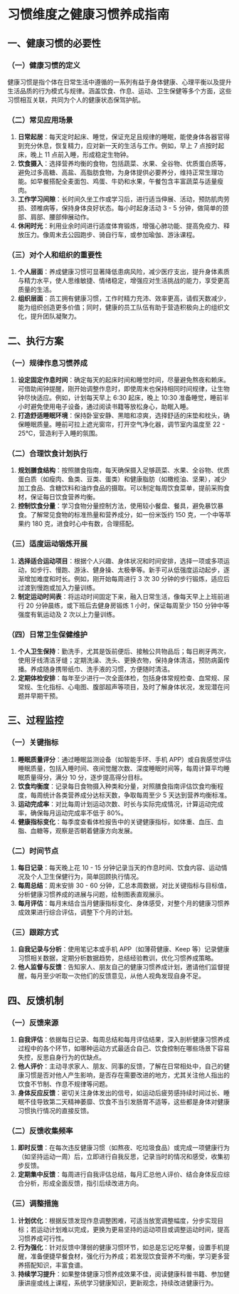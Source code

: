 # 习惯维度之健康习惯养成指南

## 一、健康习惯的必要性

### （一）健康习惯的定义

健康习惯是指个体在日常生活中遵循的一系列有益于身体健康、心理平衡以及提升生活品质的行为模式与规律。涵盖饮食、作息、运动、卫生保健等多个方面，这些习惯相互关联，共同为个人的健康状态保驾护航。

### （二）常见应用场景

1. **日常起居**：每天定时起床、睡觉，保证充足且规律的睡眠，能使身体各器官得到充分休息，恢复精力，应对新一天的生活与工作。例如，早上 7 点按时起床，晚上 11 点前入睡，形成稳定生物钟。
2. **饮食摄入**：选择营养均衡的食物，包括蔬菜、水果、全谷物、优质蛋白质等，避免过多高糖、高盐、高脂肪食物，为身体提供必要养分，维持正常生理功能。如早餐搭配全麦面包、鸡蛋、牛奶和水果，午餐包含丰富蔬菜与适量瘦肉。
3. **工作学习间隙**：长时间久坐工作或学习后，进行适当伸展、活动，预防肌肉劳损、颈椎病等，保持身体良好状态。每小时起身活动 3 - 5 分钟，做简单的颈部、肩部、腰部伸展动作。
4. **休闲时光**：利用业余时间进行适度体育锻炼，增强心肺功能、提高免疫力、释放压力。像周末去公园跑步、骑自行车，或参加瑜伽、游泳课程。

### （三）对个人和组织的重要性

1. **个人层面**：养成健康习惯可显著降低患病风险，减少医疗支出，提升身体素质与精力水平，使人思维敏捷、情绪稳定，增强应对生活挑战的能力，享受更高质量的生活。
2. **组织层面**：员工拥有健康习惯，工作时精力充沛、效率更高，请假天数减少，能为组织创造更多价值；同时，健康的员工队伍有助于营造积极向上的组织文化，提升团队凝聚力。

## 二、执行方案

### （一）规律作息习惯养成

1. **设定固定作息时间**：确定每天的起床时间和睡觉时间，尽量避免熬夜和赖床。可借助闹钟提醒，刚开始调整作息时，即使周末也保持相同时间规律，让生物钟尽快适应。例如，计划每天早上 6:30 起床，晚上 10:30 准备睡觉，睡前半小时避免使用电子设备，通过阅读书籍等放松身心，助眠入睡。
2. **打造舒适睡眠环境**：保持卧室安静、黑暗和凉爽，选择舒适的床垫和枕头，确保睡眠质量。睡前可拉上遮光窗帘，打开空气净化器，调节室内温度至 22 - 25℃，营造利于入睡的氛围。

### （二）合理饮食计划执行

1. **规划膳食结构**：按照膳食指南，每天确保摄入足够蔬菜、水果、全谷物、优质蛋白质（如瘦肉、鱼类、豆类、蛋类）和健康脂肪（如橄榄油、坚果），减少加工食品、含糖饮料和油炸食品的摄取。可以制定每周饮食菜单，提前采购食材，保证每日饮食营养均衡。
2. **控制饮食分量**：学习食物分量控制方法，使用较小餐盘、餐具，避免暴饮暴食。了解常见食物的标准热量和营养成分，如一份米饭约 150 克，一个中等苹果约 180 克，进食时心中有数，合理搭配。

### （三）适度运动锻炼开展

1. **选择适合运动项目**：根据个人兴趣、身体状况和时间安排，选择一项或多项运动，如步行、慢跑、游泳、健身操、太极拳等。新手可从低强度运动起步，逐渐增加难度和时长。例如，刚开始每周进行 3 次 30 分钟的步行锻炼，适应后过渡到慢跑或加入力量训练。
2. **制定运动时间表**：将运动时间固定下来，融入日常生活，像每天早上上班前进行 20 分钟晨练，或下班后去健身房锻炼 1 小时，保证每周至少 150 分钟中等强度有氧运动及 2 次以上力量训练。

### （四）日常卫生保健维护

1. **个人卫生保持**：勤洗手，尤其是饭前便后、接触公共物品后；每日刷牙两次，使用牙线清洁牙缝；定期洗澡、洗头、更换衣物，保持身体清洁，预防病菌传播。养成随身携带纸巾、洗手液的习惯，方便随时清洁。
2. **定期体检安排**：每年至少进行一次全面体检，包括身体常规检查、血常规、尿常规、生化指标、心电图、腹部超声等项目，及时了解身体状况，发现潜在问题并早期干预。

## 三、过程监控

### （一）关键指标

1. **睡眠质量评分**：通过睡眠监测设备（如智能手环、手机 APP）或自我感觉评估睡眠质量，包括入睡时间、夜间觉醒次数、深度睡眠时间等，每周计算平均睡眠质量得分，满分 10 分，逐步提高得分目标。
2. **饮食均衡度**：记录每日食物摄入种类和分量，对照膳食指南评估饮食均衡程度，每周统计各类营养成分达标天数，争取每周至少 5 天达到营养均衡标准。
3. **运动完成率**：对比每周计划运动次数、时长与实际完成情况，计算运动完成率，确保每月运动完成率不低于 80%。
4. **健康指标变化**：每季度查看体检报告中的关键健康指标，如体重、血压、血脂、血糖等，观察是否朝着健康方向发展。

### （二）时间节点

1. **每日记录**：每天晚上花 10 - 15 分钟记录当天的作息时间、饮食内容、运动情况及个人卫生保健行为，简单回顾执行情况。
2. **每周总结**：周末安排 30 - 60 分钟，汇总本周数据，对比关键指标与目标值，分析健康习惯养成的进展与问题，绘制图表直观展示。
3. **每月评估**：每月末结合当月健康指标变化、身体感受，对整个月的健康习惯养成效果进行综合评估，调整下个月的计划。

### （三）跟踪方式

1. **自我记录与分析**：使用笔记本或手机 APP（如薄荷健康、Keep 等）记录健康习惯相关数据，定期分析数据趋势，总结经验教训，优化习惯养成策略。
2. **他人监督与反馈**：告知家人、朋友自己的健康习惯养成计划，邀请他们监督提醒，每月至少听取一次他们的反馈意见，从他人视角发现自身不足。

## 四、反馈机制

### （一）反馈来源

1. **自我评估**：依据每日记录、每周总结和每月评估结果，深入剖析健康习惯养成过程中的各个环节，如哪种运动方式最适合自己、饮食控制在哪些场景下容易失控，反思自身行为的优缺点。
2. **他人评价**：主动寻求家人、朋友、同事的反馈，了解在日常相处中，自己的健康习惯是否对他人产生影响，是否存在需要改进的地方，尤其关注他人指出的饮食不节制、作息不规律等问题。
3. **身体反应反馈**：密切关注身体发出的信号，如运动后疲劳感持续时间过长、睡眠不佳导致第二天精神萎靡、饮食不当引发肠胃不适等，这些都是身体对健康习惯执行情况的直接反馈。

### （二）反馈收集频率

1. **即时反馈**：在每次违反健康习惯（如熬夜、吃垃圾食品）或完成一项健康行为（如坚持运动一周）后，立即进行自我反思，记录当时的情况和感受，收集初步反馈。
2. **定期集中反馈**：每周进行自我评估总结，每月汇总他人评价、结合身体反应综合分析，形成全面反馈，指引后续改进方向。

### （三）调整措施

1. **计划优化**：根据反馈发现作息调整困难，可适当放宽调整幅度，分步实现目标；若运动计划难以完成，更换为更易坚持的运动项目或调整运动时间，提高习惯养成可行性。
2. **行为强化**：针对反馈中薄弱的健康习惯环节，如总是忘记吃早餐，设置手机提醒，准备便捷早餐食材，强化行为养成；若发现饮食营养不均衡，学习更多营养搭配知识，丰富食谱。
3. **持续学习提升**：如果整体健康习惯养成效果不佳，阅读健康科普书籍、参加健康讲座或线上课程，系统学习健康知识，更新观念，持续改进健康行为。
